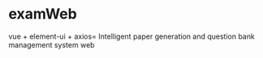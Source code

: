 # examWeb
vue + element-ui + axios= Intelligent paper generation and question bank management system web
